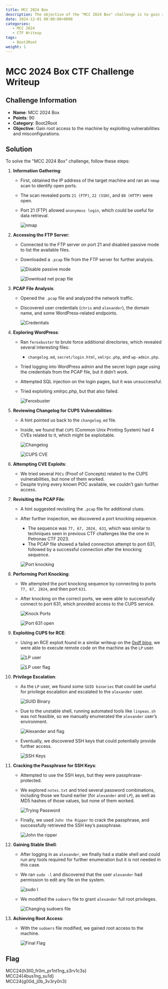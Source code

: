 ```yaml
---
title: MCC 2024 Box
description: The objective of the "MCC 2024 Box" challenge is to gain root access to the machine by exploiting vulnerabilities and misconfigurations.
date: 2024-12-01 00:00:00+0000
categories:
   - MCC 2024
   - CTF Writeup
tags:
   - Boot2Root
weight: 1     
---
```

# MCC 2024 Box CTF Challenge Writeup

## Challenge Information
- **Name**: MCC 2024 Box
- **Points**: 90
- **Category**: Boot2Root
- **Objective**: Gain root access to the machine by exploiting vulnerabilities and misconfigurations.

## Solution
To solve the "MCC 2024 Box" challenge, follow these steps:

1. **Information Gathering**:
   - First, obtained the IP address of the target machine and ran an `nmap` scan to identify open ports.
   - The scan revealed ports `21 (FTP)`, `22 (SSH)`, and `80 (HTTP)` were open.
   - Port 21 (FTP) allowed `anonymous login`, which could be useful for data retrieval.


      ![nmap](nmap.png)

2. **Accessing the FTP Server**:
   - Connected to the FTP server on port 21 and disabled passive mode to list the available files.
   - Downloaded a `.pcap` file from the FTP server for further analysis.


      ![Disable passive mode](<Disable Passive Mode.png>)


      ![Download net pcap file](<download net.pcap.png>)

3. **PCAP File Analysis**:
   - Opened the `.pcap` file and analyzed the network traffic.
   - Discovered user credentials (`chris` and `alexander`), the domain name, and some WordPress-related endpoints.



      ![Credentials](credentials.png)

4. **Exploring WordPress**:
   - Ran `feroxbuster` to brute force additional directories, which revealed several interesting files:
     - `changelog.md`, `secret/login.html`, `xmlrpc.php`, and `wp-admin.php`.
   - Tried logging into WordPress admin and the secret login page using the credentials from the PCAP file, but it didn’t work.
   - Attempted SQL injection on the login pages, but it was unsuccessful.
   - Tried exploiting xmlrpc.php, but that also failed.


      ![Feroxbuster](feroxbuster.png)

5. **Reviewing Changelog for CUPS Vulnerabilities**:
   - A hint pointed us back to the `changelog.md` file.
   - Inside, we found that `CUPS` (Common Unix Printing System) had 4 CVEs related to it, which might be exploitable.



      ![Changelog](changelog.png)


      ![CUPS CVE](<cups cve.png>)

6. **Attempting CVE Exploits**:
   - We tried several `POCs` (Proof of Concepts) related to the CUPS vulnerabilities, but none of them worked.
   - Despite trying every known POC available, we couldn't gain further access.

7. **Revisiting the PCAP File**:
   - A hint suggested revisiting the `.pcap` file for additional clues.
   - After further inspection, we discovered a port knocking sequence.
     - The sequence was `77, 67, 2024, 631`, which was similar to techniques seen in previous CTF challenges like the one in Petronas CTF 2023.
     - The PCAP file showed a failed connection attempt to port 631, followed by a successful connection after the knocking sequence.


      ![Port knocking](<port knocking.png>)

8. **Performing Port Knocking**:
   - We attempted the port knocking sequence by connecting to ports `77, 67, 2024`, and then port `631`.
   - After knocking on the correct ports, we were able to successfully connect to port 631, which provided access to the CUPS service.



      ![Knock Ports](<knock ports.png>)


      ![Port 631 open](<port 631 open.png>)

9. **Exploiting CUPS for RCE**:
   - Using an RCE exploit found in a similar writeup on the [0xdf blog](https://0xdf.gitlab.io/2024/10/02/htb-evilcups.html), we were able to execute remote code on the machine as the `LP` user.


      ![LP user](<lp user.png>)


      ![LP user flag](<lp user flag.png>)

10. **Privilege Escalation**:
    - As the `LP` user, we found some `SUID binaries` that could be useful for privilege escalation and escalated to the `alexander` user.


      ![SUID Binary](<SUID Binary.png>)


    - Due to the unstable shell, running automated tools like `linpeas.sh` was not feasible, so we manually enumerated the `alexander` user’s environment.


      ![Alexander and flag](<alexander and flag.png>)


    - Eventually, we discovered SSH keys that could potentially provide further access.

      
      ![SSH Keys](<ssh keys.png>)

11. **Cracking the Passphrase for SSH Keys**:
    - Attempted to use the SSH keys, but they were passphrase-protected.
    - We explored `notes.txt` and tried several password combinations, including those we found earlier (for `alexander` and `LP`), as well as MD5 hashes of those values, but none of them worked.


        ![Trying Password](<trying password.png>)


    - Finally, we used `John the Ripper` to crack the passphrase, and successfully retrieved the SSH key’s passphrase.


        ![John the ripper](<john the ripper.png>)

12. **Gaining Stable Shell**:
    - After logging in as `alexander`, we finally had a stable shell and could run any tools required for further enumeration but it is not needed in this case.
    - We ran `sudo -l` and discovered that the user `alexander` had permission to edit any file on the system.


      ![sudo l](<sudo l.png>)


    - We modified the `sudoers` file to grant `alexander` full root privileges.


      ![Changing sudoers file](<changing sudoers file.png>)

13. **Achieving Root Access**:
    - With the `sudoers` file modified, we gained root access to the machine.


      ![Final Flag](<final flag.png>)


## Flag
MCC24{h3ll0_fr0m_pr1nt1ng_s3rv1c3s}  
MCC24{4bus1ng_su1d}  
MCC24{g00d_j0b_3v3ry0n3}  
